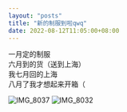 ```yaml
---
layout: "posts"
title: "新的制服到啦qwq"
date: 2022-08-12T11:05:00+08:00
---
```


一月定的制服  
六月到的货（送到上海）  
我七月回的上海  
八月了我才想起来开箱（

![IMG_8037](/img/diray/TSUKINO/IMG_8037.avif)
![IMG_8032](/img/diray/TSUKINO/IMG_8032.avif)